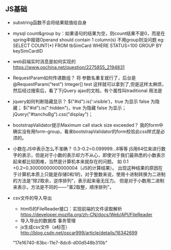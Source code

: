 ##  JS基础

- substring函数不会将结果赋值给自身
- mysql count&group by：如果语句的结果为空，则count结果不是0，而是在spring中报错Operand should contain 1 column(s)
	不用group则没问题
	eg: SELECT COUNT(*) FROM tbSimCard WHERE STATUS=100 GROUP BY keySimCardID
- web前端实时消息是如何实现的
	https://www.oschina.net/question/2275855_2194831
- RequestParam如何传递数组？
	将 参数名重复就行了，后台是 @RequestParam("test") Integer[] test  这样就可以拿到了,但是这样太麻烦，然后经过搜索后，看了下jQuery ajax的文档，有个属性叫traditional 用法是
- jquery如何判断隐藏显示？
	$("#id").is(':visible')，true 为显示 false 为隐藏；
$("#id").is(":hidden")，true 为隐藏 false 为显示；
jQuery("#tanchuBg").css("display")；
- bootstrapValidator提示Maximum call stack size exceeded？
    我的form中确实没有用form-group，看来bootstrapValidator的form校验此css样式是必须的。
- 小数在JS中表示怎么不准确？
0.3-0.2=0.099999...8等等
jS用64位来进行数字的表示，但是对于小数的表示却力不从心，即使对于我们最熟悉的小数表示起来都比较困难，当然是计算机本来就存在的问题。
如 0.1 +0.2=0.30000000000000004（JS的计算结果）。
出现这种结果的原因在于计算机本质上只能是存储0和1的，对于整数来说，使用十进制转换为二进制的方法是“除2取余，逆序排列”，表示起来毫无压力。
但是对于小数用二进制来表示，方法是不同的——"乘2取整，顺序排列"。

- csv文件的导入导出
	- html5的FileReader接口：实现前端的文件读取解析
	https://developer.mozilla.org/zh-CN/docs/Web/API/FileReader
    - 导入导出的数据库 事务管理
    - js生成csv文件（a标签）
	http://blog.csdn.net/oscar999/article/details/16342699









  "17e16740-83bc-11e7-8dc6-d00d548b310b"